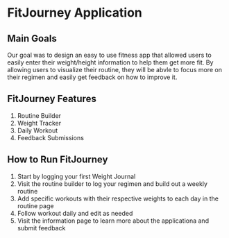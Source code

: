 # FitJourney Application

## Main Goals
Our goal was to design an easy to use fitness app that allowed users to easily enter their weight/height information to help them get more fit.
By allowing users to visualize their routine, they will be abvle to focus more on their regimen and easily get feedback on how to improve it.

## FitJourney Features
1. Routine Builder
2. Weight Tracker
3. Daily Workout
4. Feedback Submissions

## How to Run FitJourney
1. Start by logging your first Weight Journal
2. Visit the routine builder to log your regimen and build out a weekly routine
3. Add specific workouts with their respective weights to each day in the routine page
4. Follow workout daily and edit as needed
5. Visit the information page to learn more about the applicationa and submit feedback
